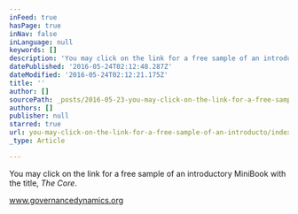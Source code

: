 ```yaml
---
inFeed: true
hasPage: true
inNav: false
inLanguage: null
keywords: []
description: 'You may click on the link for a free sample of an introductory MiniBook with the title, The Core.'
datePublished: '2016-05-24T02:12:48.287Z'
dateModified: '2016-05-24T02:12:21.175Z'
title: ''
author: []
sourcePath: _posts/2016-05-23-you-may-click-on-the-link-for-a-free-sample-of-an-introducto.md
authors: []
publisher: null
starred: true
url: you-may-click-on-the-link-for-a-free-sample-of-an-introducto/index.html
_type: Article

---
```

You may click on the link for a free sample of an introductory MiniBook with the title, _The Core_.

www.governancedynamics.org
